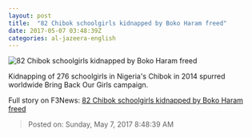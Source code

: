 ```yaml
---
layout: post
title:  "82 Chibok schoolgirls kidnapped by Boko Haram freed"
date: 2017-05-07 03:48:39Z
categories: al-jazeera-english
---
```


![82 Chibok schoolgirls kidnapped by Boko Haram freed](http://www.aljazeera.com/mritems/Images/2017/5/7/a8fc265b25da45689db15e871be6dc88_18.jpg)

Kidnapping of 276 schoolgirls in Nigeria's Chibok in 2014 spurred worldwide Bring Back Our Girls campaign.


Full story on F3News: [82 Chibok schoolgirls kidnapped by Boko Haram freed](http://www.f3nws.com/n/QsKTEB)

> Posted on: Sunday, May 7, 2017 8:48:39 AM
